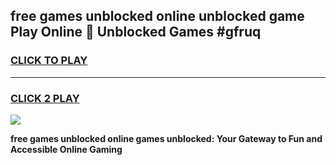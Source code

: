 
## free games unblocked online unblocked game Play Online 👋 Unblocked Games #gfruq
<h3>
<a href="https://premium.freeplayer.one?title=free_games_unblocked_online&ref=21F">CLICK TO PLAY</a></h3>
<hr>

<h3>
<a href="https://premium.freeplayer.one?title=free_games_unblocked_online&ref=21F">CLICK 2 PLAY</a>
  
</h3>

<a href="https://premium.freeplayer.one?title=free_games_unblocked_online&ref=21F/"><img src="https://clearcache.store/games.png"></a>


**free games unblocked online games unblocked: Your Gateway to Fun and Accessible Online Gaming**
